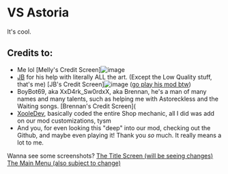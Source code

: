 # VS Astoria
It's cool.

## Credits to: 
- Me lol [Melly's Credit Screen]![image](https://user-images.githubusercontent.com/78555659/217984059-e72b4903-8fdd-4205-bcf3-a53c96c26c70.png)
- [JB](https://www.youtube.com/@user-vi8cs9ku2s) for his help with literally ALL the art. (Except the Low Quality stuff, that's me) [JB's Credit Screen]![image](https://user-images.githubusercontent.com/78555659/217984108-d66a4e16-a9aa-42f1-a3a6-e02d3d14969a.png)
([go play his mod btw](https://gamebanana.com/mods/412737))
- BoyBot69, aka XxD4rk_Sw0rdxX, aka Brennan, he's a man of many names and many talents, such as helping me with Astoreckless and the Waiting songs. [Brennan's Credit Screen](
- [XooleDev](https://xooledev.carrd.co/), basically coded the entire Shop mechanic, all I did was add on our mod customizations, tysm
- And you, for even looking this "deep" into our mod, checking out the Github, and maybe even playing it! Thank you *so* much. It really means a lot to me.

Wanna see some screenshots?
[The Title Screen (will be seeing changes)](https://cdn.discordapp.com/attachments/742838302968774820/1073423660955729920/image.png)
[The Main Menu (also subject to change)](https://cdn.discordapp.com/attachments/742838302968774820/1073424556276056166/image.png)
